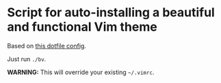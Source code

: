 # Script for auto-installing a beautiful and functional Vim theme

Based on [this dotfile config](https://github.com/blochl/dotfiles#vimrc-configuration).

Just run `./bv`.

**WARNING:** This will override your existing `~/.vimrc`.
